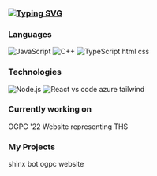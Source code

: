 ### [![Typing SVG](https://readme-typing-svg.herokuapp.com?color=%2310C2F0&vCenter=true&lines=Hi%2C+I'm+James+%F0%9F%91%8B)](https://git.io/typing-svg)

### Languages

![JavaScript](https://img.shields.io/badge/-JavaScript-000?&logo=JavaScript)
![C++](https://img.shields.io/badge/-C++-000?&logo=c%2b%2b&logoColor=00599C)
![TypeScript](https://img.shields.io/badge/-TypeScript-000?&logo=TypeScript)
html
css

### Technologies

![Node.js](https://img.shields.io/badge/-Node.js-000?&logo=node.js)
![React](https://img.shields.io/badge/-React-000?&logo=React)
vs code
azure
tailwind

### Currently working on

OGPC '22 Website representing THS

### My Projects

shinx bot
ogpc website


<!--START_SECTION:activity-->




<!--END_SECTION:activity-->
